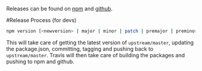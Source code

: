 Releases can be found on [npm](https://www.npmjs.com/package/d3fc) and [github](https://github.com/ScottLogic/d3fc/releases).

#Release Process (for devs)

```bash
npm version [<newversion> | major | minor | patch | premajor | preminor | prepatch | prerelease]
```

This will take care of getting the latest version of `upstream/master`, updating the package.json, committing, tagging and pushing back to `upstream/master`. Travis will then take care of building the packages and pushing to npm and github.
